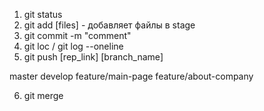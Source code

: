 1. git status
2. git add [files] - добавляет файлы в stage
3. git commit -m "comment"
4. git loc / git log --oneline
5. git push [rep_link] [branch_name]

master 
develop
feature/main-page
feature/about-company

6. git merge